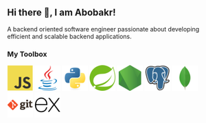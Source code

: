## Hi there 👋, I am Abobakr!

A backend oriented software engineer passionate about developing efficient and scalable backend applications.

### My Toolbox
<p>
  <img src="https://github.com/devicons/devicon/blob/master/icons/javascript/javascript-original.svg" width="60px" height="60px" alt="javascript-logo" />
  <img src="https://github.com/devicons/devicon/blob/master/icons/java/java-original.svg" width="60px" height="60px" alt="java-logo" />
  <img src="https://github.com/devicons/devicon/blob/master/icons/python/python-original.svg" width="60px" height="60px" alt="python-logo" />
  <img src="https://github.com/devicons/devicon/blob/master/icons/spring/spring-original.svg" width="60px" height="60px" alt="spring-logo" />
  <img src="https://github.com/devicons/devicon/blob/master/icons/nodejs/nodejs-original.svg" width="60px" height="60px" alt="nodejs-logo" />
  <img src="https://github.com/devicons/devicon/blob/master/icons/postgresql/postgresql-original.svg" width="60px" height="60px" alt="postgres-logo" />
  <img src="https://github.com/devicons/devicon/blob/master/icons/mongodb/mongodb-original.svg" width="60px" height="60px" alt="mongodb-logo" />
  <img src="https://github.com/devicons/devicon/blob/master/icons/git/git-original-wordmark.svg" width="60px" height="60px" alt="git-logo" />
  <img src="https://github.com/devicons/devicon/blob/master/icons/express/express-original.svg" width="60px" height="60px" alt="expressjs-logo" />
<!--   <img src="https://github.com/devicons/devicon/blob/master/icons/bash/bash-original.svg" width="60px" height="60px" alt="bash-logo" /> -->
<!--   <img src="" width="60px" height="60px" alt="" /> -->
</p>
